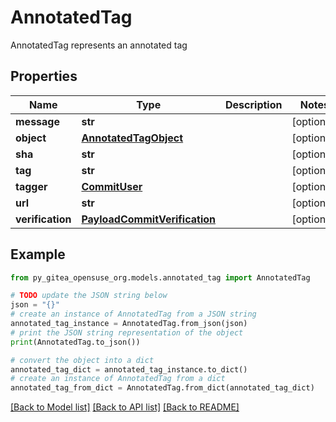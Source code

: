 # AnnotatedTag

AnnotatedTag represents an annotated tag

## Properties

Name | Type | Description | Notes
------------ | ------------- | ------------- | -------------
**message** | **str** |  | [optional] 
**object** | [**AnnotatedTagObject**](AnnotatedTagObject.md) |  | [optional] 
**sha** | **str** |  | [optional] 
**tag** | **str** |  | [optional] 
**tagger** | [**CommitUser**](CommitUser.md) |  | [optional] 
**url** | **str** |  | [optional] 
**verification** | [**PayloadCommitVerification**](PayloadCommitVerification.md) |  | [optional] 

## Example

```python
from py_gitea_opensuse_org.models.annotated_tag import AnnotatedTag

# TODO update the JSON string below
json = "{}"
# create an instance of AnnotatedTag from a JSON string
annotated_tag_instance = AnnotatedTag.from_json(json)
# print the JSON string representation of the object
print(AnnotatedTag.to_json())

# convert the object into a dict
annotated_tag_dict = annotated_tag_instance.to_dict()
# create an instance of AnnotatedTag from a dict
annotated_tag_from_dict = AnnotatedTag.from_dict(annotated_tag_dict)
```
[[Back to Model list]](../README.md#documentation-for-models) [[Back to API list]](../README.md#documentation-for-api-endpoints) [[Back to README]](../README.md)


